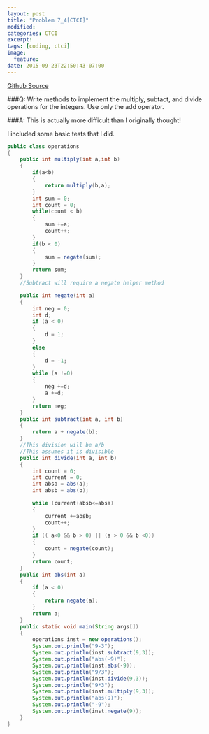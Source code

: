 ```yaml
---
layout: post
title: "Problem 7_4[CTCI]"
modified:
categories: CTCI
excerpt:
tags: [coding, ctci]
image:
  feature:
date: 2015-09-23T22:50:43-07:00
---
```

[Github Source](https://github.com/patricknyu/CtCInterview/tree/master/ch_7/7_4)

###Q:
Write methods to implement the multiply, subtact, and divide operations for the integers.  Use only the add operator.

###A:
This is actually more difficult than I originally thought!

I included some basic tests that I did.

```java
public class operations
{
	public int multiply(int a,int b)
	{
		if(a<b)
		{
			return multiply(b,a);
		}
		int sum = 0;
		int count = 0;
		while(count < b)
		{
			sum +=a;
			count++;
		}
		if(b < 0)
		{
			sum = negate(sum);
		}
		return sum;
	}
	//Subtract will require a negate helper method

	public int negate(int a)
	{
		int neg = 0;
		int d;
		if (a < 0)
		{
			d = 1;
		}
		else
		{
			d = -1;
		}
		while (a !=0)
		{
			neg +=d;
			a +=d;
		}
		return neg;
	}
	public int subtract(int a, int b)
	{
		return a + negate(b);
	}
	//This division will be a/b
	//This assumes it is divisible
	public int divide(int a, int b)
	{
		int count = 0;
		int current = 0;
		int absa = abs(a);
		int absb = abs(b);

		while (current+absb<=absa)
		{
			current +=absb;
			count++;
		}
		if (( a<0 && b > 0) || (a > 0 && b <0))
		{
			count = negate(count);
		}
		return count;
	}
	public int abs(int a)
	{
		if (a < 0)
		{
			return negate(a);
		}
		return a;
	}
	public static void main(String args[])
	{
		operations inst = new operations();
		System.out.println("9-3");
		System.out.println(inst.subtract(9,3));
		System.out.println("abs(-9)");
		System.out.println(inst.abs(-9));
		System.out.println("9/3");
		System.out.println(inst.divide(9,3));
		System.out.println("9*3");
		System.out.println(inst.multiply(9,3));
		System.out.println("abs(9)");
		System.out.println("-9");
		System.out.println(inst.negate(9));
	}
}
```